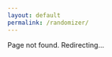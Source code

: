 ```yaml
---
layout: default
permalink: /randomizer/
---
```


<script>
window.location.href = '/';
</script>

Page not found. Redirecting...